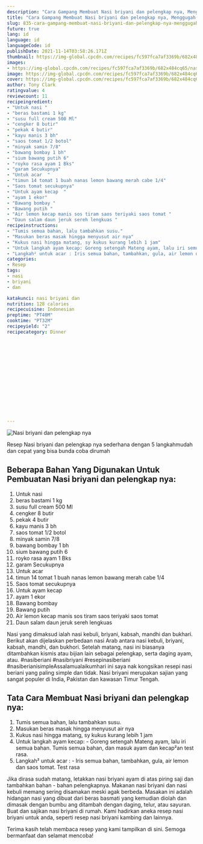 ```yaml
---
description: "Cara Gampang Membuat Nasi briyani dan pelengkap nya, Menggugah Selera"
title: "Cara Gampang Membuat Nasi briyani dan pelengkap nya, Menggugah Selera"
slug: 835-cara-gampang-membuat-nasi-briyani-dan-pelengkap-nya-menggugah-selera
future: true
lang: id
language: id
languageCode: id
publishDate: 2021-11-14T03:58:26.171Z 
thumbnail: https://img-global.cpcdn.com/recipes/fc597fca7af3369b/682x484cq65/nasi-briyani-dan-pelengkap-nya-foto-resep-utama.png
images:
- https://img-global.cpcdn.com/recipes/fc597fca7af3369b/682x484cq65/nasi-briyani-dan-pelengkap-nya-foto-resep-utama.png
image: https://img-global.cpcdn.com/recipes/fc597fca7af3369b/682x484cq65/nasi-briyani-dan-pelengkap-nya-foto-resep-utama.png
cover: https://img-global.cpcdn.com/recipes/fc597fca7af3369b/682x484cq65/nasi-briyani-dan-pelengkap-nya-foto-resep-utama.png
author: Tony Clark
ratingvalue: 4
reviewcount: 11
recipeingredient:
- "Untuk nasi "
- "beras bastami 1 kg"
- "susu full cream 500 Ml"
- "cengker 8 butir"
- "pekak 4 butir"
- "kayu manis 3 bh"
- "saos tomat 1/2 botol"
- "minyak samin 7/8"
- "bawang bombay 1 bh"
- "sium bawang putih 6"
- "royko rasa ayam 1 Bks"
- "garam Secukupnya"
- "Untuk acar  "
- "timun 14 tomat 1 buah nanas lemon bawang merah cabe 1/4"
- "Saos tomat secukupnya"
- "Untuk ayam kecap  "
- "ayam 1 ekor"
- "Bawang bombay "
- "Bawang putih "
- "Air lemon kecap manis sos tiram saos teriyaki saos tomat "
- "Daun salam daun jeruk sereh lengkuas "
recipeinstructions:
- "Tumis semua bahan, lalu tambahkan susu."
- "Masukan beras masak hingga menyusut air nya"
- "Kukus nasi hingga matang, sy kukus kurang lebih 1 jam"
- "Untuk langkah ayam kecap: Goreng setengah Mateng ayam, lalu iri semua bahan. Tumis semua bahan, dan masuk ayam dan kecap²an test rasa."
- "Langkah² untuk acar : Iris semua bahan, tambahkan, gula, air lemon dan saos tomat. Test rasa"
categories:
- Resep
tags:
- nasi
- briyani
- dan

katakunci: nasi briyani dan 
nutrition: 128 calories
recipecuisine: Indonesian
preptime: "PT40M"
cooktime: "PT32M"
recipeyield: "2"
recipecategory: Dinner


     
    
    
    
    
    
    
    
    
    
    
      
    
---
```



![Nasi briyani dan pelengkap nya](https://img-global.cpcdn.com/recipes/fc597fca7af3369b/682x484cq65/nasi-briyani-dan-pelengkap-nya-foto-resep-utama.png)

Resep Nasi briyani dan pelengkap nya  sederhana dengan 5 langkahmudah dan cepat yang bisa bunda coba dirumah

<!--inarticleads1-->

## Beberapa Bahan Yang Digunakan Untuk Pembuatan Nasi briyani dan pelengkap nya:

1. Untuk nasi 
1. beras bastami 1 kg
1. susu full cream 500 Ml
1. cengker 8 butir
1. pekak 4 butir
1. kayu manis 3 bh
1. saos tomat 1/2 botol
1. minyak samin 7/8
1. bawang bombay 1 bh
1. sium bawang putih 6
1. royko rasa ayam 1 Bks
1. garam Secukupnya
1. Untuk acar  
1. timun 14 tomat 1 buah nanas lemon bawang merah cabe 1/4
1. Saos tomat secukupnya
1. Untuk ayam kecap  
1. ayam 1 ekor
1. Bawang bombay 
1. Bawang putih 
1. Air lemon kecap manis sos tiram saos teriyaki saos tomat 
1. Daun salam daun jeruk sereh lengkuas 

Nasi yang dimaksud ialah nasi kebuli, briyani, kabsah, mandhi dan bukhari. Berikut akan dijelaskan perbedaan nasi Arab antara nasi kebuli, briyani, kabsah, mandhi, dan bukhori. Setelah matang, nasi ini biasanya ditambahkan kismis atau bijian lain sebagai pelengkap, serta daging ayam, atau. #nasiberiani #nasibriyani #resepinasiberiani #nasiberianisimpleAssalamualaikumhari ini saya nak kongsikan resepi nasi beriani yang paling simple dan tidak. Nasi briyani merupakan sajian yang sangat populer di India, Pakistan dan kawasan Timur Tengah. 

<!--inarticleads2-->

## Tata Cara Membuat Nasi briyani dan pelengkap nya:

1. Tumis semua bahan, lalu tambahkan susu.
1. Masukan beras masak hingga menyusut air nya
1. Kukus nasi hingga matang, sy kukus kurang lebih 1 jam
1. Untuk langkah ayam kecap: - Goreng setengah Mateng ayam, lalu iri semua bahan. Tumis semua bahan, dan masuk ayam dan kecap²an test rasa.
1. Langkah² untuk acar : - Iris semua bahan, tambahkan, gula, air lemon dan saos tomat. Test rasa


Jika dirasa sudah matang, letakkan nasi briyani ayam di atas piring saji dan tambahkan bahan - bahan pelengkapnya. Makanan nasi briyani dan nasi kebuli memang sering disamakan meski agak berbeda. Masakan ini adalah hidangan nasi yang dibuat dari beras basmati yang kemudian diolah dan dimasak dengan bumbu ang ditambah dengan daging, telur, atau sayuran. Buat dan sajikan nasi briyani di rumah. Kami hadirkan aneka resep nasi briyani untuk anda, seperti resep nasi briyani kambing dan lainnya. 

Terima kasih telah membaca resep yang kami tampilkan di sini. Semoga bermanfaat dan selamat mencoba!

